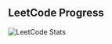 ## LeetCode Progress
![LeetCode Stats](https://leetcode-stats.vercel.app/api?KushalSF=your_KushalSF&theme=dark)
